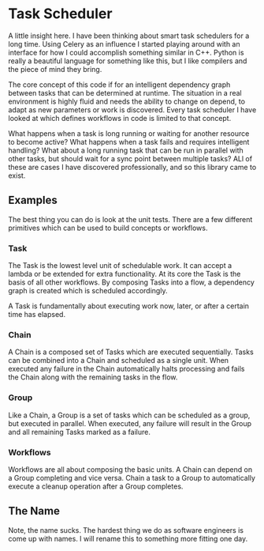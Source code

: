 # Task Scheduler

A little insight here. I have been thinking about smart task schedulers for a long time. Using Celery as an influence I started playing around with an interface for how I could accomplish something similar in C++. Python is really a beautiful language for something like this, but I like compilers and the piece of mind they bring.

The core concept of this code if for an intelligent dependency graph between tasks that can be determined at runtime. The situation in a real environment is highly fluid and needs the ability to change on depend, to adapt as new parameters or work is discovered. Every task scheduler I have looked at which defines workflows in code is limited to that concept.

What happens when a task is long running or waiting for another resource to become active? What happens when a task fails and requires intelligent handling? What about a long running task that can be run in parallel with other tasks, but should wait for a sync point between multiple tasks? ALl of these are cases I have discovered professionally, and so this library came to exist.

## Examples

The best thing you can do is look at the unit tests. There are a few different primitives which can be used to build concepts or workflows.

### Task

The Task is the lowest level unit of schedulable work. It can accept a lambda or be extended for extra functionality. At its core the Task is the basis of all other workflows. By composing Tasks into a flow, a dependency graph is created which is scheduled accordingly.

A Task is fundamentally about executing work now, later, or after a certain time has elapsed.

### Chain

A Chain is a composed set of Tasks which are executed sequentially. Tasks can be combined into a Chain and scheduled as a single unit. When executed any failure in the Chain automatically halts processing and fails the Chain along with the remaining tasks in the flow.

### Group

Like a Chain, a Group is a set of tasks which can be scheduled as a group, but executed in parallel. When executed, any failure will result in the Group and all remaining Tasks marked as a failure.

### Workflows

Workflows are all about composing the basic units. A Chain can depend on a Group completing and vice versa. Chain a task to a Group to automatically execute a cleanup operation after a Group completes.

## The Name

Note, the name sucks. The hardest thing we do as software engineers is come up with names. I will rename this to something more fitting one day.